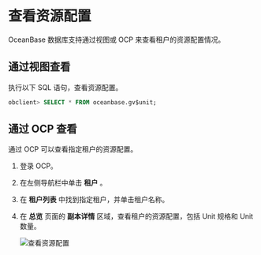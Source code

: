 查看资源配置 
===========================

OceanBase 数据库支持通过视图或 OCP 来查看租户的资源配置情况。

通过视图查看 
---------------------------

执行以下 SQL 语句，查看资源配置。

```sql
obclient> SELECT * FROM oceanbase.gv$unit;
```



通过 OCP 查看 
------------------------------

通过 OCP 可以查看指定租户的资源配置。

1. 登录 OCP。

   

2. 在左侧导航栏中单击 **租户** 。

   

3. 在 **租户列表** 中找到指定租户，并单击租户名称。

   

4. 在 **总览** 页面的 **副本详情** 区域，查看租户的资源配置，包括 Unit 规格和 Unit 数量。

   ![查看资源配置](https://static-aliyun-doc.oss-accelerate.aliyuncs.com/assets/img/zh-CN/1024637261/p167486.png)
   



